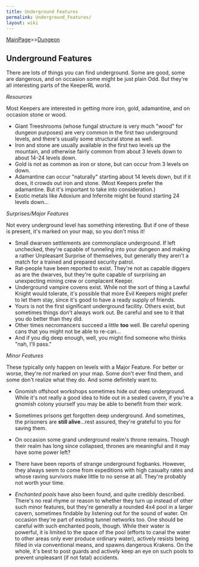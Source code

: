 ```yaml
---
title: Underground Features
permalink: Underground_Features/
layout: wiki
---
```


[MainPage](/keeperrl_wiki/ "wikilink")>>[Dungeon](/keeperrl_wiki/Dungeon "wikilink")

Underground Features
--------------------
There are lots of things you can find underground.  Some are good, some are dangerous, and on occasion some might be just plain Odd.
But they're all interesting parts of the KeeperRL world.

*Resources*

Most Keepers are interested in getting more iron, gold, adamantine, and on occasion stone or wood.
- Giant Treeshrooms (whose fungal structure is very much "wood" for dungeon purposes) are very common in the first two underground levels, and there's usually some structural stone as well.
- Iron and stone are usually available in the first two levels *up* the mountain, and otherwise fairly common from about 3 levels down to about 14-24 levels down.
- Gold is not as common as iron or stone, but can occur from 3 levels on down.
- Adamantine can occur "naturally" starting about 14 levels down, but if it does, it crowds out iron and stone.  (Most Keepers prefer the adamantine.  But it's important to take into consideration.)
- Exotic metals like Adoxium and Infernite might be found starting 24 levels down...

*Surprises/Major Features*

Not every underground level has something interesting.  But if one of these is present, it's marked on your map, so you don't miss it!
- Small dwarven settlements are commonplace underground.  If left unchecked, they're capable of tunneling into your dungeon and making a rather Unpleasant Surprise of themselves, but generally they aren't a match for a trained and prepared security patrol.
- Rat-people have been reported to exist.  They're not as capable diggers as are the dwarves, but they're quite capable of surprising an unexpecting mining crew or complacent Keeper.
- Underground vampire covens exist.  While not the sort of thing a Lawful Knight would tolerate, it's possible that more Evil Keepers might prefer to let them stay, since it's good to have a ready supply of friends.
- Yours is not the first significant underground facility.  Others exist, but sometimes things don't always work out.  Be careful and see to it that you do better than they did.
- Other times necromancers succeed a little **too** well.  Be careful opening cans that you might not be able to re-can...
- And if you dig deep enough, well, you might find someone who thinks "nah, I'll pass."

*Minor Features*

These typically only happen on levels with a Major Feature.  For better or worse, they're *not* marked on your map.  Some don't ever find them, and some don't realize what they do.  And some definitely want to.
- Gnomish offshoot workshops sometimes hide out deep underground.  While it's not really a good idea to hide out in a sealed cavern, if you're a gnomish colony yourself you may be able to benefit from their work.
- Sometimes prisons get forgotten deep underground.  And sometimes, the prisoners are **still alive**...rest assured, they're grateful to you for saving them.
- On occasion some grand underground realm's throne remains.  Though their realm has long since collapsed, thrones are meaningful and it may have some power left?
- There have been reports of strange underground fogbanks.  However, they always seem to come from expeditions with high casualty rates and whose raving survivors make little to no sense at all.  They're probably not worth your time.

- *Enchanted pools* have also been found, and quite credibly described.  There's no real rhyme or reason to whether they turn up instead of other such minor features, but they're generally a rounded 4x4 pool in a larger cavern, sometimes findable by listening out for the sound of water.  On occasion they're part of existing tunnel networks too.
 One should be careful with such enchanted pools, though.  While their water is powerful, it is limited to the space of the pool (efforts to canal the water to other areas only ever produce ordinary water), actively resists being filled in via conventional means, and spawns dangerous Krakens. On the whole, it's best to post guards and actively keep an eye on such pools to prevent unpleasant (if not fatal) accidents.
